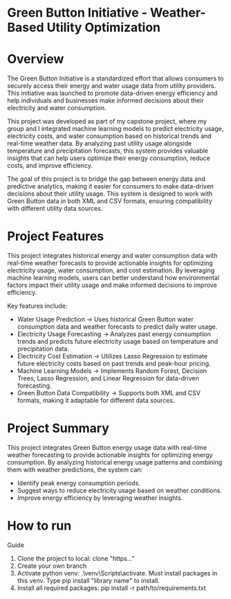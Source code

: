 # Green Button Initiative - Weather-Based Utility Optimization
# Overview
The Green Button Initiative is a standardized effort that allows consumers to securely access their energy and water usage data from utility providers. This initiative was launched to promote data-driven energy efficiency and help individuals and businesses make informed decisions about their electricity and water consumption.

This project was developed as part of my capstone project, where my group and I integrated machine learning models to predict electricity usage, electricity costs, and water consumption based on historical trends and real-time weather data. By analyzing past utility usage alongside temperature and precipitation forecasts, this system provides valuable insights that can help users optimize their energy consumption, reduce costs, and improve efficiency.

The goal of this project is to bridge the gap between energy data and predictive analytics, making it easier for consumers to make data-driven decisions about their utility usage. This system is designed to work with Green Button data in both XML and CSV formats, ensuring compatibility with different utility data sources.

# Project Features
This project integrates historical energy and water consumption data with real-time weather forecasts to provide actionable insights for optimizing electricity usage, water consumption, and cost estimation. By leveraging machine learning models, users can better understand how environmental factors impact their utility usage and make informed decisions to improve efficiency.

 Key features include:

- Water Usage Prediction → Uses historical Green Button water consumption data and weather forecasts to predict daily water usage.
- Electricity Usage Forecasting → Analyzes past energy consumption trends and predicts future electricity usage based on temperature and precipitation data.
- Electricity Cost Estimation → Utilizes Lasso Regression to estimate future electricity costs based on past trends and peak-hour pricing.
- Machine Learning Models → Implements Random Forest, Decision Trees, Lasso Regression, and Linear Regression for data-driven forecasting.
- Green Button Data Compatibility → Supports both XML and CSV formats, making it adaptable for different data sources.

# Project Summary
This project integrates Green Button energy usage data with real-time weather forecasting to provide actionable insights for optimizing energy consumption. By analyzing historical energy usage patterns and combining them with weather predictions, the system can:

- Identify peak energy consumption periods.
- Suggest ways to reduce electricity usage based on weather conditions.
- Improve energy efficiency by leveraging weather insights.

# How to run
Guide
1. Clone the project to local: clone "https..."
2. Create your own branch
3. Activate python venv: .\venv\Scripts\activate. Must install packages in this venv. Type pip install "library name" to install.
4. Install all required packages: pip install -r path/to/requirements.txt
